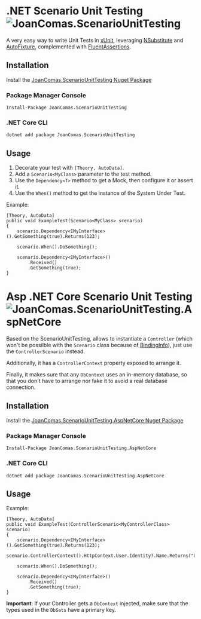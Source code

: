 # .NET Scenario Unit Testing ![JoanComas.ScenarioUnitTesting](https://buildstats.info/nuget/JoanComas.ScenarioUnitTesting)
A very easy way to write Unit Tests in [xUnit](https://xunit.net/docs/getting-started/netcore/cmdline), leveraging [NSubstitute](https://github.com/nsubstitute/NSubstitute) and [AutoFixture](https://github.com/AutoFixture/AutoFixture), complemented with [FluentAssertions](https://fluentassertions.com/).

## Installation
Install the [JoanComas.ScenarioUnitTesting Nuget Package](https://www.nuget.org/packages/JoanComas.ScenarioUnitTesting)

### Package Manager Console
```
Install-Package JoanComas.ScenarioUnitTesting
```

### .NET Core CLI
```
dotnet add package JoanComas.ScenarioUnitTesting
```

## Usage
1. Decorate your test with `[Theory, AutoData]`.
2. Add a `Scenario<MyClass>` parameter to the test method.
3. Use the `Dependency<T>` method to get a Mock, then configure it or assert it.
4. Use the `When()` method to get the instance of the System Under Test.

Example:

```chsarp
[Theory, AutoData]
public void ExampleTest(Scenario<MyClass> scenario)
{
    scenario.Dependency<IMyInterface>().GetSomething(true).Returns(123);

    scenario.When().DoSomething();

    scenario.Dependency<IMyInterface>()
        .Received()
        .GetSomething(true);
}
```

# Asp .NET Core Scenario Unit Testing ![JoanComas.ScenarioUnitTesting.AspNetCore](https://buildstats.info/nuget/JoanComas.ScenarioUnitTesting.AspNeTCore)


Based on the ScenarioUnitTesting, allows to instantiate a `Controller` (which won't be possilble with the `Scenario` class because of [BindingInfo](https://github.com/AutoFixture/AutoFixture/issues/1141])), just use the `ControllerScenario` instead.

Additionally, it has a `ControllerContext` property exposed to arrange it.

Finally, it makes sure that any `DbContext` uses an in-memory database, so that you don't have to arrange nor fake it to avoid a real database connection.

## Installation
Install the [JoanComas.ScenarioUnitTesting.AspNetCore Nuget Package](https://www.nuget.org/packages/JoanComas.ScenarioUnitTesting.AspNetCore)


### Package Manager Console
```
Install-Package JoanComas.ScenarioUnitTesting.AspNetCore
```

### .NET Core CLI
```
dotnet add package JoanComas.ScenarioUnitTesting.AspNetCore
```

## Usage

Example:

```chsarp
[Theory, AutoData]
public void ExampleTest(ControllerScenario<MyControllerClass> scenario)
{
    scenario.Dependency<IMyInterface>().GetSomething(true).Returns(123);
    scenario.ControllerContext().HttpContext.User.Identity?.Name.Returns("User1");

    scenario.When().DoSomething();

    scenario.Dependency<IMyInterface>()
        .Received()
        .GetSomething(true);
}
```

**Important**: 
 If your Controller gets a `DbContext` injected, make sure that the types used in the `DbSets` have a primary key.